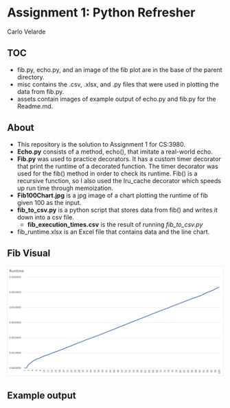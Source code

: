 # Assignment 1: Python Refresher
Carlo Velarde

## TOC
* fib.py, echo.py, and an image of the fib plot are in the base of the parent directory.
* misc contains the .csv, .xlsx, and .py files that were used in plotting the data from fib.py. 
* assets contain images of example output of echo.py and fib.py for the Readme.md.

## About 
* This repository is the solution to Assignment 1 for CS:3980. 
* **Echo.py** consists of a method, echo(), that imitate a real-world echo.
* **Fib.py** was used to practice decorators. It has a custom timer decorator
that print the runtime of a decorated function. The timer decorator was used for
the fib() method in order to check its runtime. Fib() is a recursive function, so 
I also used the lru_cache decorator which speeds up run time through memoization.
* **Fib100Chart.jpg** is a jpg image of a chart plotting the runtime of fib given 100 as the input.
* **fib_to_csv.py** is a python script that stores data from fib() and writes it down into a csv file.
   * **fib_execution_times.csv** is the result of running *fib_to_csv.py*
* fib_runtime.xlsx is an Excel file that contains data and the line chart. 

## Fib Visual
![Runtime visualization of fib(100) found in fib.py.](./Fib100Chart.jpg)

## Example output
